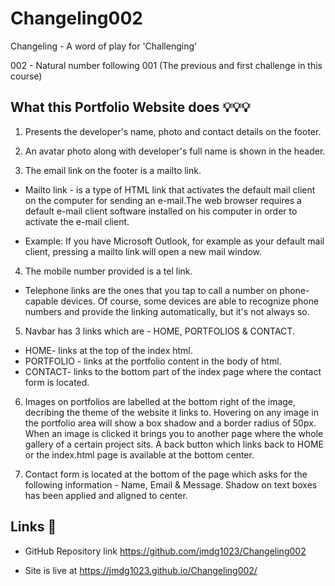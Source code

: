 # Changeling002

Changeling - A word of play for 'Challenging'

002 - Natural number following 001 (The previous and first challenge in this course) 


## What this Portfolio Website does 💡💡💡

1. Presents the developer's name, photo and contact details on the footer.

2. An avatar photo along with developer's full name is shown in the header.

3. The email link on the footer is a mailto link.

* Mailto link -  is a type of HTML link that activates the default mail client on the computer for sending an e-mail.The web browser requires a default e-mail client software installed on his computer in order to activate the e-mail client.

* Example: If you have Microsoft Outlook, for example as your default mail client, pressing a mailto link will open a new mail window.

4. The mobile number provided is a tel link.

* Telephone links are the ones that you tap to call a number on phone-capable devices. Of course, some devices are able to recognize phone numbers and provide the linking automatically, but it's not always so.

5. Navbar has 3 links which are - HOME, PORTFOLIOS & CONTACT.
* HOME- links at the top of the index html.
* PORTFOLIO - links at the portfolio content in the body of html.
* CONTACT- links to the bottom part of the index page where the contact form is located.

6. Images on portfolios are labelled at the bottom right of the image, decribing the theme of the website it links to. Hovering on any image in the portfolio area will show a box shadow  and a border radius of 50px. When an image is clicked it brings you to another page where the whole gallery of a certain project sits. A back button which links back to HOME or the index.html page is available at the bottom center. 

7. Contact form is located at the bottom of the page which asks for the following information -  Name, Email & Message. Shadow on text boxes has been applied and aligned to center.


 
 ##  Links 📌

* GitHub Repository link https://github.com/jmdg1023/Changeling002

* Site is live at https://jmdg1023.github.io/Changeling002/

 



